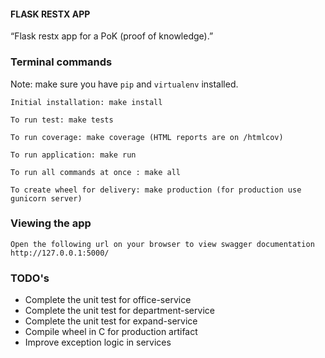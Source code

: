 #### FLASK RESTX APP

“Flask restx app for a PoK (proof of knowledge).”


### Terminal commands
Note: make sure you have `pip` and `virtualenv` installed.

    Initial installation: make install

    To run test: make tests

    To run coverage: make coverage (HTML reports are on /htmlcov)

    To run application: make run

    To run all commands at once : make all
    
    To create wheel for delivery: make production (for production use gunicorn server)

### Viewing the app ###

    Open the following url on your browser to view swagger documentation
    http://127.0.0.1:5000/


### TODO's

* Complete the unit test for office-service
* Complete the unit test for department-service
* Complete the unit test for expand-service
* Compile wheel in C for production artifact
* Improve exception logic in services